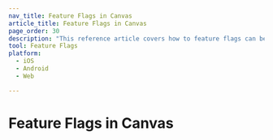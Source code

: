```yaml
---
nav_title: Feature Flags in Canvas 
article_title: Feature Flags in Canvas 
page_order: 30
description: "This reference article covers how to feature flags can be used in Canvas."
tool: Feature Flags
platform:
  - iOS
  - Android
  - Web

---
```


# Feature Flags in Canvas
